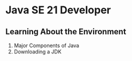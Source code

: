 # Java SE 21 Developer

## Learning About the Environment

1. Major Components of Java
2. Downloading a JDK




